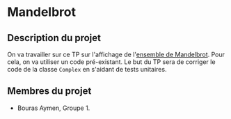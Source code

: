 # Mandelbrot

## Description du projet 

On va travailler sur ce TP sur l'affichage de l'[ensemble de Mandelbrot](https://en.wikipedia.org/wiki/Mandelbrot_set). Pour cela, on va utiliser un code pré-existant. 
Le but du TP sera de corriger le code de la classe `Complex` en s'aidant de tests unitaires.

## Membres du projet

- Bouras Aymen, Groupe 1.
